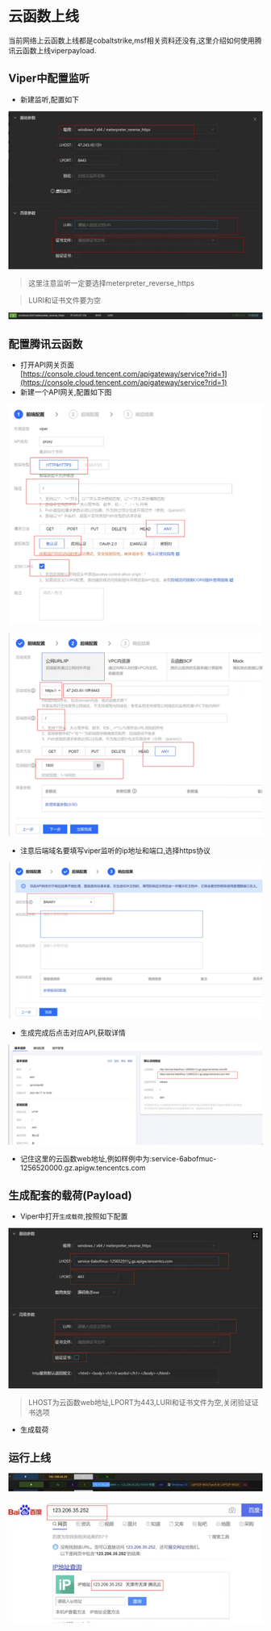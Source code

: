 # 云函数上线

当前网络上云函数上线都是cobaltstrike,msf相关资料还没有,这里介绍如何使用腾讯云函数上线viperpayload.

## Viper中配置监听

+ 新建监听,配置如下

![](img\cloud_function_online\1.webp)

> 这里注意监听一定要选择meterpreter_reverse_https
>

> LURI和证书文件要为空
>

![](img\cloud_function_online\2.webp)

## 配置腾讯云函数

+ 打开API网关页面 [https://console.cloud.tencent.com/apigateway/service?rid=1](https://console.cloud.tencent.com/apigateway/service?rid=1)
+ 新建一个API网关,配置如下图

![](img\cloud_function_online\3.webp)

![](img\cloud_function_online\4.webp)

+ 注意后端域名要填写viper监听的ip地址和端口,选择https协议

![](img\cloud_function_online\5.webp)

+ 生成完成后点击对应API,获取详情

![](img\cloud_function_online\6.webp)

+ 记住这里的云函数web地址,例如样例中为:service-6abofmuc-1256520000.gz.apigw.tencentcs.com

## 生成配套的载荷(Payload)

+ Viper中打开`生成载荷`,按照如下配置

![](img\cloud_function_online\7.webp)

> LHOST为云函数web地址,LPORT为443,LURI和证书文件为空,关闭验证证书选项
>

+ 生成载荷

## 运行上线

![](img\cloud_function_online\8.webp)

![](img\cloud_function_online\9.webp)


